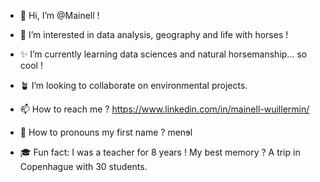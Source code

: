 - 🎀 Hi, I’m @Mainell !

- 💝 I’m interested in data analysis, geography and life with horses !
- ✨ I’m currently learning data sciences and natural horsemanship... so cool !
- 🪴 I’m looking to collaborate on environmental projects.

- 📫 How to reach me ? https://www.linkedin.com/in/mainell-wuillermin/
- 🐺 How to pronouns my first name ? menɘl
- 🎓 Fun fact: I was a teacher for 8 years ! My best memory ? A trip in Copenhague with 30 students.

<!---
Mainell/Mainell is a ✨ special ✨ repository because its `README.md` (this file) appears on your GitHub profile.
You can click the Preview link to take a look at your changes.
--->
